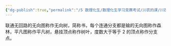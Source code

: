```yaml
---
{"dg-publish":true,"permalink":"/5 数理化生/数理化生学习竞赛考试/川农的课/川农离散数学/20210118第十六章复习/","title":"20210118第十六章复习"}
---
```



联通无回路的无向图称作无向树，简称书，每个连通分支都是输的无向图称作森林，平凡图称作平凡树，悬挂顶点称作树叶，度数大于等于 2 的顶点称作分支点。